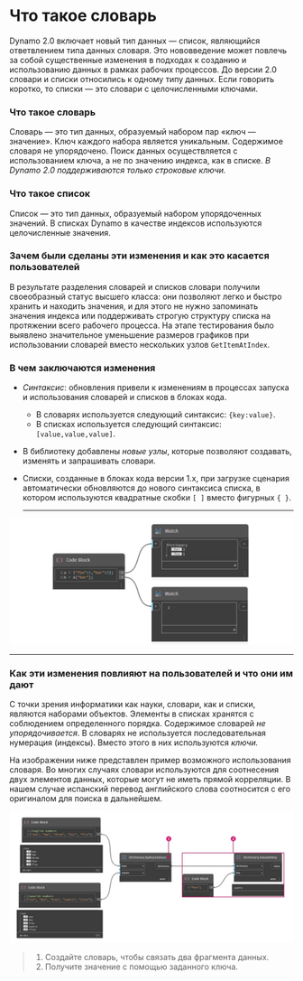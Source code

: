 # Что такое словарь

Dynamo 2.0 включает новый тип данных — список, являющийся ответвлением типа данных словаря. Это нововведение может повлечь за собой существенные изменения в подходах к созданию и использованию данных в рамках рабочих процессов. До версии 2.0 словари и списки относились к одному типу данных. Если говорить коротко, то списки — это словари с целочисленными ключами.

### **Что такое словарь**

Словарь — это тип данных, образуемый набором пар «ключ — значение». Ключ каждого набора является уникальным. Содержимое словаря не упорядочено. Поиск данных осуществляется с использованием ключа, а не по значению индекса, как в списке. _В Dynamo 2.0 поддерживаются только строковые ключи._

### **Что такое список**

Список — это тип данных, образуемый набором упорядоченных значений. В списках Dynamo в качестве индексов используются целочисленные значения.

### **Зачем были сделаны эти изменения и как это касается пользователей**

В результате разделения словарей и списков словари получили своеобразный статус высшего класса: они позволяют легко и быстро хранить и находить значения, и для этого не нужно запоминать значения индекса или поддерживать строгую структуру списка на протяжении всего рабочего процесса. На этапе тестирования было выявлено значительное уменьшение размеров графиков при использовании словарей вместо нескольких узлов `GetItemAtIndex`.

### **В чем заключаются изменения**

* _Синтаксис_: обновления привели к изменениям в процессах запуска и использования словарей и списков в блоках кода.
   * В словарях используется следующий синтаксис: `{key:value}`.
   * В списках используется следующий синтаксис: `[value,value,value]`.
* В библиотеку добавлены _новые узлы_, которые позволяют создавать, изменять и запрашивать словари.
* Списки, созданные в блоках кода версии 1.x, при загрузке сценария автоматически обновляются до нового синтаксиса списка, в котором используются квадратные скобки `[ ]` вместо фигурных `{ }`.

   ***

![](<../images/5-5/1/what is a dictionary - what are the changes (1).jpg>)

***

### **Как эти изменения повлияют на пользователей и что они им дают**

С точки зрения информатики как науки, словари, как и списки, являются наборами объектов. Элементы в списках хранятся с соблюдением определенного порядка. Содержимое словарей _не упорядочивается_. В словарях не используется последовательная нумерация (индексы). Вместо этого в них используются _ключи._

На изображении ниже представлен пример возможного использования словаря. Во многих случаях словари используются для соотнесения двух элементов данных, которые могут не иметь прямой корреляции. В нашем случае испанский перевод английского слова соотносится с его оригиналом для поиска в дальнейшем.

![](<../images/5-5/1/what is a dictionary - what would you use these for.jpg>)

> 1. Создайте словарь, чтобы связать два фрагмента данных.
> 2. Получите значение с помощью заданного ключа.
